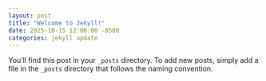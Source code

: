 ```yaml
---
layout: post
title: "Welcome to Jekyll!"
date: 2025-10-15 12:00:00 -0500
categories: jekyll update
---
```


You’ll find this post in your `_posts` directory.
To add new posts, simply add a file in the `_posts` directory that follows the naming convention.
